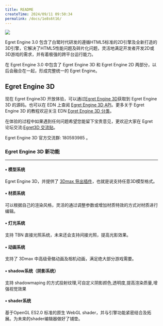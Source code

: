 ```yaml
---
title: README
createTime: 2024/09/11 09:50:34
permalink: /docs/1e8s6t16/
---
```

![](567d1701cfd0f.jpg)

Egret Engine 3.0 包含了白鹭时代研发的遵循HTML5标准的2D引擎及全新打造的3D引擎，它解决了HTML5性能问题及碎片化问题，灵活地满足开发者开发2D或3D游戏的需求，并有着极强的跨平台运行能力。

在 Egret Engine 3.0 中包含了 Egret Engine 3D 和 Egret Engine 2D 两部分，以后会融合在一起，形成完整统一的 Egret Engine。

## Egret Engine 3D

现在 Egret Engine3D 开放体验，可以通过[Egret Engine 3D](https://github.com/egret-labs/egret-3d)获取到 Egret Engine 3D 的源码。也可以在 EDN 上查阅 [Egret Engine 3D API](http://edn.egret.com/cn/apidoc/index/name/egret3d.AudioManager)。更多关于 Egret Engine 3D 的教程欢迎关注 EDN [Egret Engine 3D 分类](http://edn.egret.com/cn/docs/page/775)。

在体验的过程中如果遇到任何问题希望您能留下宝贵意见，更欢迎大家在 Egret 论坛交流:[Egret3D 交流贴](http://bbs.egret.com/forum.php?mod=viewthread&tid=15653)。

Egret Engine 3D 官方交流群: 180593985 。

### Egret Engine 3D  新功能
---- ------------------------
#### •	模型系统
Egret Engine 3D，并提供了 [3Dmax 导出插件](https://github.com/egret-labs/egret-3d/tree/master/3Dmax%20Export%20tool)，也就是说支持任意3D模型格式。

#### •	材质系统
可以根据自己的渲染风格，灵活的通过调整参数或增加材质特效的方式对材质进行编辑。

#### •	灯光系统
支持 TBN 直接光照系统，未来还会支持间接光照，提高光影效果。

#### •	动画系统
支持了 3Dmax 中高级骨骼动画及相机动画，满足绝大部分游戏需要。

#### •	shadow系统（阴影系统）
支持 shadowmaping 的方式投射纹理,可自定义阴影颜色,透明度,提高渲染质量,增强视觉效果

#### •	shader系统
基于OpenGL ES2.0 标准的原生 WebGL shader，并与引擎功能紧密结合及拓展。为未来的shader编辑器做好了铺垫。
